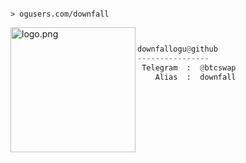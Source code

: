 ```

> ogusers.com/downfall

```
<img align="left" src="https://cdn.discordapp.com/attachments/755818851689824331/960571903771291658/unknown.png" alt="logo.png" width="200" />

```py


downfallogu@github
----------------
 Telegram  :  @btcswap
    Alias  :  downfall
 
```
